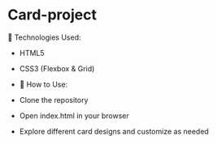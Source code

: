 # Card-project
🔧 Technologies Used:
* HTML5

* CSS3 (Flexbox & Grid)
* 
  🚀 How to Use:
* Clone the repository

* Open index.html in your browser

* Explore different card designs and customize as needed



